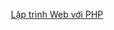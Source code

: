 <p align="center"><a href="https://www.youtube.com/playlist?list=PL6-hBuXH-ezfTXfpRJZ1t1DWvsGgBntbW" target="_blank">Lập trình Web với PHP</a></p>


